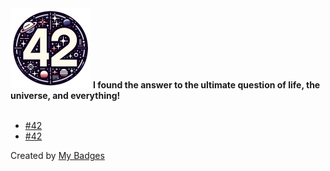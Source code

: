 <img src="https://github.com/my-badges/my-badges/blob/master/badges/the-ultimate-question/the-ultimate-question.png?raw=true" alt="I found the answer to the ultimate question of life, the universe, and everything!" title="I found the answer to the ultimate question of life, the universe, and everything!" width="128">
<strong>I found the answer to the ultimate question of life, the universe, and everything!</strong>
<br><br>

- <a href="https://github.com/kernox/Mastodon-Share-for-WordPress/issues/42">#42</a>
- <a href="https://github.com/mbiesiad/awesome-translations/issues/42">#42</a>


Created by <a href="https://github.com/my-badges/my-badges">My Badges</a>